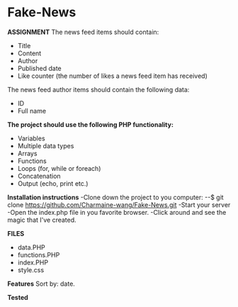 # Fake-News

**ASSIGNMENT**
The news feed items should contain:

- Title
- Content
- Author
- Published date
- Like counter (the number of likes a news feed item has received)

The news feed author items should contain the following data:

- ID
- Full name

**The project should use the following PHP functionality:**

- Variables
- Multiple data types
- Arrays
- Functions
- Loops (for, while or foreach)
- Concatenation
- Output (echo, print etc.)


**Installation instructions**
-Clone down the project to you computer:
--$ git clone https://github.com/Charmaine-wang/Fake-News.git
-Start your server
-Open the index.php file in you favorite browser.
-Click around and see the magic that I've created.

**FILES**
- data.PHP
- functions.PHP
- index.PHP
- style.css

**Features**
Sort by: date.

**Tested**
